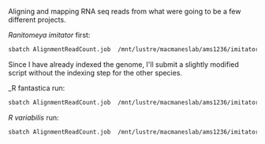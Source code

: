 Aligning and mapping RNA seq reads from what were going to be a few different projects.

_Ranitomeya imitator_ first:

```bash
sbatch AlignmentReadCount.job  /mnt/lustre/macmaneslab/ams1236/imitator_genome/imitator.1.3.6.fa  /mnt/lustre/macmaneslab/ams1236/imitator_genome/maker_1.3.6_noRepeatModeler_test/Ranitomeya_imitator.imitator.1.3.6.fa.gff3  /mnt/lustre/macmaneslab/ams1236/devseries/readfiles .fastq.gz
```

Since I have already indexed the genome, I'll submit a slightly modified script without the indexing step for the other species.

_R fantastica run:
```bash
sbatch AlignmentReadCount.job  /mnt/lustre/macmaneslab/ams1236/imitator_genome/imitator.1.3.6.fa  /mnt/lustre/macmaneslab/ams1236/imitator_genome/maker_1.3.6_noRepeatModeler_test/Ranitomeya_imitator.imitator.1.3.6.fa.gff3  /mnt/lustre/macmaneslab/ams1236/MultispeciesDevSeries/readfiles/fantastica_reads .fq.gz
```

_R variabilis_ run:
```bash
sbatch AlignmentReadCount.job  /mnt/lustre/macmaneslab/ams1236/imitator_genome/imitator.1.3.6.fa  /mnt/lustre/macmaneslab/ams1236/imitator_genome/maker_1.3.6_noRepeatModeler_test/Ranitomeya_imitator.imitator.1.3.6.fa.gff3  /mnt/lustre/macmaneslab/ams1236/MultispeciesDevSeries/readfiles/variabilis_reads .fq.gz
```
